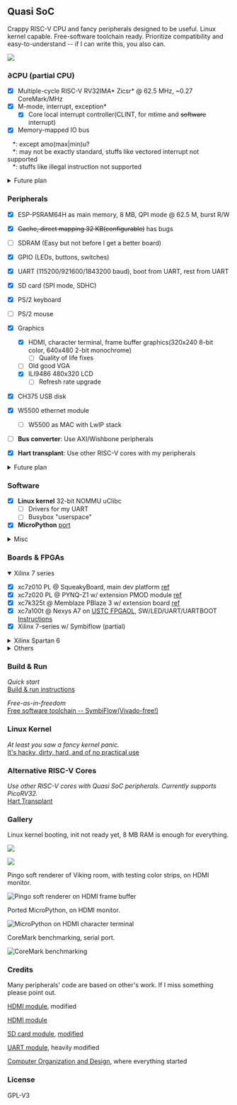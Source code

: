 ## Quasi SoC

Crappy RISC-V CPU and fancy peripherals designed to be useful. Linux kernel capable. Free-software toolchain ready. Prioritize compatibility and easy-to-understand -- if I can write this, you also can. 

![](doc/design.png)

### ∂CPU (partial CPU)

- [x] Multiple-cycle RISC-V RV32IMA\* Zicsr\* @ 62.5 MHz, ~0.27 CoreMark/MHz
- [x] M-mode, interrupt, exception\*
  - [x] Core local interrupt controller(CLINT, for mtime and ~~software~~ interrupt)
- [x] Memory-mapped IO bus

&nbsp;&nbsp;  \*: except amo(max|min)u? </br>
&nbsp;&nbsp;  \*: may not be exactly standard, stuffs like vectored interrupt not supported </br>
&nbsp;&nbsp;  \*: stuffs like illegal instruction not supported </br>

<details>
<summary>Future plan</summary>

- [ ] Bus arbitration
- [ ] Platform-level interrupt controller(PLIC, for external interrupt)
- [ ] Sv32 MMU
- [ ] S-mode and U-mode
- [ ] GDB debug over openocd JTAG
- [ ] PMP (not planned)
- [ ] Formal verification (not planned)
- [ ] Pipeline (not planned)

</details>

### Peripherals

- [x] ESP-PSRAM64H as main memory, 8 MB, QPI mode @ 62.5 M, burst R/W
- [x] ~~Cache, direct mapping 32 KB(configurable)~~ has bugs
- [ ] SDRAM (Easy but not before I get a better board)
- [x] GPIO (LEDs, buttons, switches)
- [x] UART (115200/921600/1843200 baud), boot from UART, rest from UART
- [x] SD card (SPI mode, SDHC)
- [x] PS/2 keyboard
- [ ] PS/2 mouse
- [x] Graphics
  - [x] HDMI, character terminal, frame buffer graphics(320x240 8-bit color, 640x480 2-bit monochrome)
    - [ ] Quality of life fixes
  - [ ] Old good VGA
  - [x] ILI9486 480x320 LCD
    - [ ] Refresh rate upgrade
- [x] CH375 USB disk
- [x] W5500 ethernet module
  - [ ] W5500 as MAC with LwIP stack
- [ ] **Bus converter**: Use AXI/Wishbone peripherals
- [x] **Hart transplant**: Use other RISC-V cores with my peripherals


<details>
<summary>Future plan</summary>

- [ ] Internet connectivity
  - [ ] LAN8720 ethernet module w/ RGMII (Hard)
  - [ ] ESP8266/ESP32 Wifi module (Boring)
  - [ ] lwIP? Need MAC + PHY(ENC28J60?) I guess...

</details>

### Software

- [x] **Linux kernel** 32-bit NOMMU uClibc
  - [ ] Drivers for my UART
  - [ ] Busybox "userspace"
- [x] **MicroPython** [port](https://github.com/regymm/micropython/tree/master/ports/QuasiSoC)

<details>
<summary>Misc</summary>

- [x] Standard RISC-V toolchain for RV32IM Newlib
- [x] Basic RISC-V [tests](https://github.com/cliffordwolf/picorv32/tree/master/tests) 
- [x] **CoreMark** performance approx. 0.27 CoreMark/MHz
- [x] Fancy but very slow **[soft renderer](https://github.com/fededevi/pingo/)**
- [x] Bad Apple!! on LCD(low quality)

</details>

### Boards & FPGAs

<details open>
<summary>Xilinx 7 series</summary>

- [x] xc7z010 PL @ SqueakyBoard, main dev platform [ref](https://github.com/ustcpetergu/SqueakyBoard)
- [x] xc7z020 PL @ PYNQ-Z1 w/ extension PMOD module [ref](https://reference.digilentinc.com/programmable-logic/pynq-z1/start)
- [x] xc7k325t @ Memblaze PBlaze 3 w/ extension board  [ref](https://www.tweaktown.com/reviews/6797/memblaze-pblaze3l-1-2tb-enterprise-pcie-ssd-review/index.html)
- [x] xc7a100t @ Nexys A7 on [USTC FPGAOL](fpgaol.ustc.edu.cn), SW/LED/UART/UARTBOOT [Instructions](fpgaol.md)
- [x] Xilinx 7-series w/ Symbiflow (partial)

</details>


<details>
<summary>Xilinx Spartan 6</summary>

- [x] xc6slx16 @ Nameless LED controller module

</details>

<details>
<summary>Others</summary>

- [ ] ep4ce15 @ QMTech core board w/ SDRAM [ref](http://land-boards.com/blwiki/index.php?title=QMTECH_EP4CE15_FPGA_Card)
- [ ] ep2c35 @ Cisco HWIC-3G-CDMA router module [ref](https://github.com/tomverbeure/cisco-hwic-3g-cdma)
- [ ] K210 or some other hardcore RISCV
- [ ] lfe5u or iCE40 w/ free software toolchain(Symbiflow, icestorm)

</details>


### Build & Run

*Quick start*</br>
[Build & run instructions](BuildnRun.md)

*Free-as-in-freedom*</br>
[Free software toolchain -- SymbiFlow(Vivado-free!)](SymbiFlow.md)

### Linux Kernel

*At least you saw a fancy kernel panic.*</br>
[It's hacky, dirty, hard, and of no practical use](Linux.md)

### Alternative RISC-V Cores

*Use other RISC-V cores with Quasi SoC peripherals. Currently supports PicoRV32.*</br>
[Hart Transplant](HartTransplant.md)

### Gallery

Linux kernel booting, init not ready yet, 8 MB RAM is enough for everything. 

![](doc/linux1.png)

![](doc/linux2.png)

Pingo soft renderer of Viking room, with testing color strips, on HDMI monitor.

![Pingo soft renderer on HDMI frame buffer](doc/pingo.jpg)

Ported MicroPython, on HDMI monitor.

![MicroPython on HDMI character terminal](doc/micropython.jpg)

CoreMark benchmarking, serial port.

![CoreMark benchmarking](doc/coremark.png)

<!--
Process switching demo and inter-process communication, early-stage microkernel osdev, serial port.

![Interrupt based process switching demo(early stage osdev)](doc/IPC.jpg)
-->

### Credits

Many peripherals' code are based on other's work. If I miss something please point out. 

[HDMI module](https://github.com/hdl-util/hdmi), modified

[HDMI module](https://www.fpga4fun.com/HDMI.html)

[SD card module](http://web.mit.edu/6.111/volume2/www/f2018/tools/sd_controller.v), [modified](https://github.com/regymm/mit_sd_controller_improved)

[UART module](https://github.com/jamieiles/uart), heavily modified

[Computer Organization and Design](https://enszhou.github.io/cod/), where everything started

### License

GPL-V3

